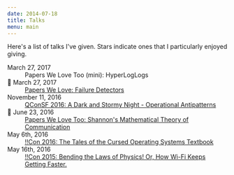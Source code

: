 ```yaml
---
date: 2014-07-18
title: Talks
menu: main
---
```


Here's a list of talks I've given. Stars indicate ones that I particularly enjoyed giving.

<dl>
<dt>March 27, 2017</dt><dd>Papers We Love Too (mini): HyperLogLogs</dd>
<dt>🌟 March 27, 2017</dt><dd><a href="/post/2017-03-27-pwl-failure-detectors/">Papers We Love: Failure Detectors</a></dd>
<dt>November 11, 2016</dt><dd><a href="/post/2016-11-07-dark-and-stormy-night/">QConSF 2016: A Dark and Stormy Night - Operational Antipatterns</a></dd>
<dt>🌟 June 23, 2016 </dt><dd><a href="/post/2016-06-23-pwl-shannons-communication-theory/">Papers We Love Too: Shannon's Mathematical Theory of Communication</a></dd>
<dt>May 6th, 2016</dt><dd><a href="/post/2016-05-06-tales-of-the-cursed-os-textbook/">!!Con 2016: The Tales of the Cursed Operating Systems Textbook</a></dd>
<dt>May 16th, 2016</dt><dd><a href="/post/2015-05-16-bending-the-laws-of-physics/">!!Con 2015: Bending the Laws of Physics! Or, How Wi-Fi Keeps Getting Faster.</a></dd>
</dl>
